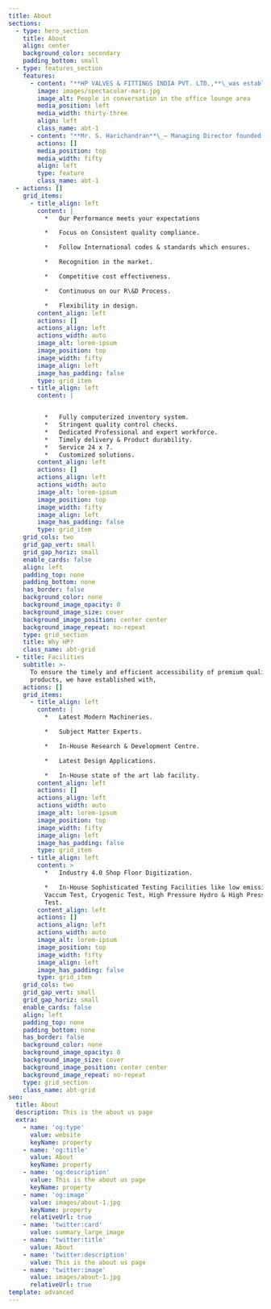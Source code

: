 ```yaml
---
title: About
sections:
  - type: hero_section
    title: About
    align: center
    background_color: secondary
    padding_bottom: small
  - type: features_section
    features:
      - content: "**HP VALVES & FITTINGS INDIA PVT. LTD.,**\_was established in the year of 2000, We are ISO 9001:2015 by TUV Nord Group for the scope of Design, Manufacture and Supply of Instrumentation Valves & Fittings i.e. Tube Fittings, Pipe Fittings, Valve Grease Injection Fittings, Manifold Valves, Needle Valves, Ball Valves, Check valves, Globe Valves, Gate Valves, Relief Valves, Air Filter Regulators, Air Headers, Condensate Pot, Syphon and Custom Build / Specialized Engineering Components.\n\n\n\n**Our Brand Name : HPLOCK**\n\n"
        image: images/spectacular-mars.jpg
        image_alt: People in conversation in the office lounge area
        media_position: left
        media_width: thirty-three
        align: left
        class_name: abt-1
      - content: "**Mr. S. Harichandran**\_– Managing Director founded this business with an aim to become a leader in this Field of Instrumentation System Solutions.\n\nHe has wide experience of 25 years in this field. With his sharp business acumen and constant efforts, he has earned a reputation for his business. Our aims towards achieving the highest level of business efficiency with integrity and honesty in order to create benchmark globally in quality of valves and fittings industry .\n"
        actions: []
        media_position: top
        media_width: fifty
        align: left
        type: feature
        class_name: abt-1
  - actions: []
    grid_items:
      - title_align: left
        content: |
          *   Our Performance meets your expectations

          *   Focus on Consistent quality compliance.

          *   Follow International codes & standards which ensures.

          *   Recognition in the market.

          *   Competitive cost effectiveness.

          *   Continuous on our R\&D Process.

          *   Flexibility in design.
        content_align: left
        actions: []
        actions_align: left
        actions_width: auto
        image_alt: lorem-ipsum
        image_position: top
        image_width: fifty
        image_align: left
        image_has_padding: false
        type: grid_item
      - title_align: left
        content: |


          *   Fully computerized inventory system.
          *   Stringent quality control checks.
          *   Dedicated Professional and expert workforce.
          *   Timely delivery & Product durability.
          *   Service 24 x 7.
          *   Customized solutions.
        content_align: left
        actions: []
        actions_align: left
        actions_width: auto
        image_alt: lorem-ipsum
        image_position: top
        image_width: fifty
        image_align: left
        image_has_padding: false
        type: grid_item
    grid_cols: two
    grid_gap_vert: small
    grid_gap_horiz: small
    enable_cards: false
    align: left
    padding_top: none
    padding_bottom: none
    has_border: false
    background_color: none
    background_image_opacity: 0
    background_image_size: cover
    background_image_position: center center
    background_image_repeat: no-repeat
    type: grid_section
    title: Why HP?
    class_name: abt-grid
  - title: Facilities
    subtitle: >-
      To ensure the timely and efficient accessibility of premium quality
      products, we have established with,
    actions: []
    grid_items:
      - title_align: left
        content: |
          *   Latest Modern Machineries.

          *   Subject Matter Experts.

          *   In-House Research & Development Centre.

          *   Latest Design Applications.

          *   In-House state of the art lab facility.
        content_align: left
        actions: []
        actions_align: left
        actions_width: auto
        image_alt: lorem-ipsum
        image_position: top
        image_width: fifty
        image_align: left
        image_has_padding: false
        type: grid_item
      - title_align: left
        content: >
          *   Industry 4.0 Shop Floor Digitization.

          *   In-House Sophisticated Testing Facilities like low emission,
          Vaccum Test, Cryogenic Test, High Pressure Hydro & High Pressure Gas
          Test.
        content_align: left
        actions: []
        actions_align: left
        actions_width: auto
        image_alt: lorem-ipsum
        image_position: top
        image_width: fifty
        image_align: left
        image_has_padding: false
        type: grid_item
    grid_cols: two
    grid_gap_vert: small
    grid_gap_horiz: small
    enable_cards: false
    align: left
    padding_top: none
    padding_bottom: none
    has_border: false
    background_color: none
    background_image_opacity: 0
    background_image_size: cover
    background_image_position: center center
    background_image_repeat: no-repeat
    type: grid_section
    class_name: abt-grid
seo:
  title: About
  description: This is the about us page
  extra:
    - name: 'og:type'
      value: website
      keyName: property
    - name: 'og:title'
      value: About
      keyName: property
    - name: 'og:description'
      value: This is the about us page
      keyName: property
    - name: 'og:image'
      value: images/about-1.jpg
      keyName: property
      relativeUrl: true
    - name: 'twitter:card'
      value: summary_large_image
    - name: 'twitter:title'
      value: About
    - name: 'twitter:description'
      value: This is the about us page
    - name: 'twitter:image'
      value: images/about-1.jpg
      relativeUrl: true
template: advanced
---
```

